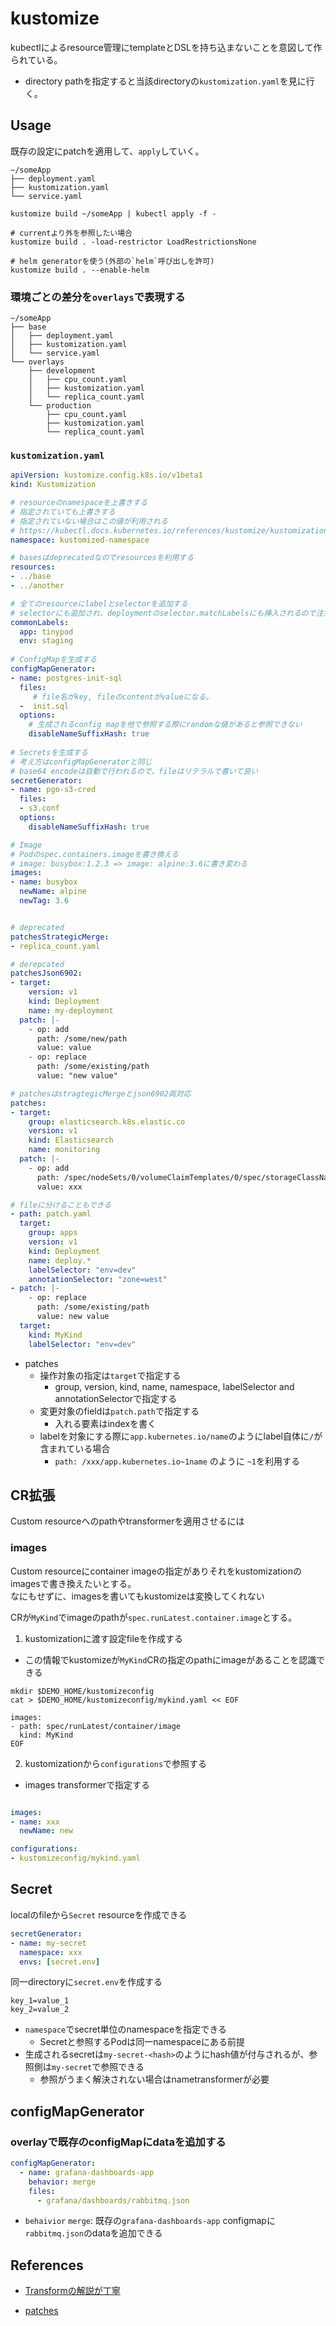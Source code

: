 # kustomize

kubectlによるresource管理にtemplateとDSLを持ち込まないことを意図して作られている。  

* directory pathを指定すると当該directoryの`kustomization.yaml`を見に行く。


## Usage

既存の設定にpatchを適用して、`apply`していく。

```text
~/someApp
├── deployment.yaml
├── kustomization.yaml
└── service.yaml
```

```shell
kustomize build ~/someApp | kubectl apply -f -

# currentより外を参照したい場合
kustomize build . -load-restrictor LoadRestrictionsNone

# helm generatorを使う(外部の`helm`呼び出しを許可)
kustomize build . --enable-helm
```

### 環境ごとの差分を`overlays`で表現する

```text
~/someApp
├── base
│   ├── deployment.yaml
│   ├── kustomization.yaml
│   └── service.yaml
└── overlays
    ├── development
    │   ├── cpu_count.yaml
    │   ├── kustomization.yaml
    │   └── replica_count.yaml
    └── production
        ├── cpu_count.yaml
        ├── kustomization.yaml
        └── replica_count.yaml
```

### `kustomization.yaml`

```yaml
apiVersion: kustomize.config.k8s.io/v1beta1
kind: Kustomization

# resourceのnamespaceを上書きする
# 指定されていても上書きする
# 指定されていない場合はこの値が利用される
# https://kubectl.docs.kubernetes.io/references/kustomize/kustomization/namespace/
namespace: kustomized-namespace

# basesはdeprecatedなのでresourcesを利用する
resources:
- ../base  
- ../another

# 全てのresourceにlabelとselectorを追加する
# selectorにも追加され、deploymentのselector.matchLabelsにも挿入されるので注意
commonLabels:
  app: tinypod
  env: staging
 
# ConfigMapを生成する 
configMapGenerator:
- name: postgres-init-sql
  files:
     # file名がkey, fileのcontentがvalueになる。
  -  init.sql
  options:
    # 生成されるconfig mapを他で参照する際にrandomな値があると参照できない
    disableNameSuffixHash: true
    
# Secretsを生成する
# 考え方はconfigMapGeneratorと同じ
# base64 encodeは自動で行われるので、fileはリテラルで書いて良い
secretGenerator:
- name: pgo-s3-cred
  files:
  - s3.conf
  options:
    disableNameSuffixHash: true

# Image
# Podのspec.containers.imageを書き換える
# image: busybox:1.2.3 => image: alpine:3.6に書き変わる
images:
- name: busybox
  newName: alpine
  newTag: 3.6


# deprecated
patchesStrategicMerge:
- replica_count.yaml

# derepcated
patchesJson6902:
- target:
    version: v1
    kind: Deployment
    name: my-deployment
  patch: |-
    - op: add
      path: /some/new/path
      value: value
    - op: replace
      path: /some/existing/path
      value: "new value"    

# patchesはstragtegicMergeとjson6902両対応
patches:
- target:
    group: elasticsearch.k8s.elastic.co
    version: v1
    kind: Elasticsearch
    name: monitoring
  patch: |-
    - op: add
      path: /spec/nodeSets/0/volumeClaimTemplates/0/spec/storageClassName
      value: xxx

# fileに分けることもできる
- path: patch.yaml
  target:
    group: apps
    version: v1
    kind: Deployment
    name: deploy.*
    labelSelector: "env=dev"
    annotationSelector: "zone=west"
- patch: |-
    - op: replace
      path: /some/existing/path
      value: new value    
  target:
    kind: MyKind
    labelSelector: "env=dev"
```

* patches
  * 操作対象の指定は`target`で指定する
    * group, version, kind, name, namespace, labelSelector and annotationSelectorで指定する
  * 変更対象のfieldは`patch.path`で指定する
    * 入れる要素はindexを書く
  * labelを対象にする際に`app.kubernetes.io/name`のようにlabel自体に`/`が含まれている場合
    * `path: /xxx/app.kubernetes.io~1name` のように `~1`を利用する

## CR拡張

Custom resourceへのpathやtransformerを適用させるには

### images

Custom resourceにcontainer imageの指定がありそれをkustomizationのimagesで書き換えたいとする。  
なにもせずに、imagesを書いてもkustomizeは変換してくれない  

CRが`MyKind`でimageのpathが`spec.runLatest.container.image`とする。  

1. kustomizationに渡す設定fileを作成する
  * この情報でkustomizeが`MyKind`CRの指定のpathにimageがあることを認識できる

```
mkdir $DEMO_HOME/kustomizeconfig
cat > $DEMO_HOME/kustomizeconfig/mykind.yaml << EOF

images:
- path: spec/runLatest/container/image
  kind: MyKind
EOF
```

2. kustomizationから`configurations`で参照する
  * images transformerで指定する

```yaml

images:
- name: xxx
  newName: new

configurations:
- kustomizeconfig/mykind.yaml
```

## Secret

localのfileから`Secret` resourceを作成できる

```yaml
secretGenerator:
- name: my-secret
  namespace: xxx
  envs: [secret.env]
```

同一directoryに`secret.env`を作成する

```
key_1=value_1
key_2=value_2
```

* `namespace`でsecret単位のnamespaceを指定できる
  * Secretと参照するPodは同一namespaceにある前提
* 生成されるsecretは`my-secret-<hash>`のようにhash値が付与されるが、参照側は`my-secret`で参照できる
  * 参照がうまく解決されない場合はnametransformerが必要


## configMapGenerator

### overlayで既存のconfigMapにdataを追加する

```yaml
configMapGenerator:
  - name: grafana-dashboards-app
    behavior: merge
    files: 
      - grafana/dashboards/rabbitmq.json
```

* `behaivior`
  `merge`:  既存の`grafana-dashboards-app` configmapに`rabbitmq.json`のdataを追加できる

## References

- [Transformの解説が丁寧](https://atmarkit.itmedia.co.jp/ait/articles/2101/21/news004.html)

- [patches](https://kubectl.docs.kubernetes.io/references/kustomize/kustomization/patches/)
